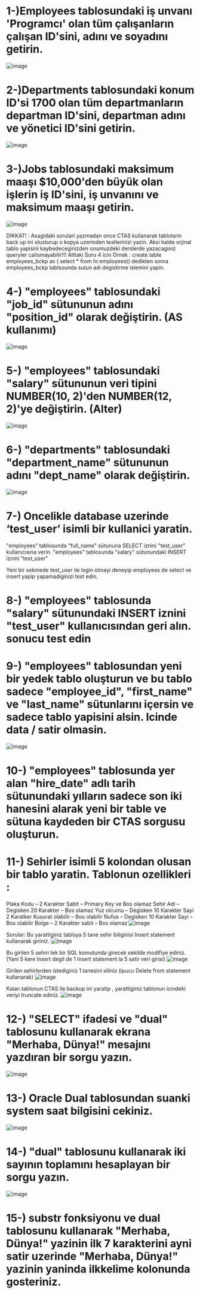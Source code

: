 
# 1-)Employees tablosundaki iş unvanı 'Programcı' olan tüm çalışanların çalışan ID'sini, adını ve soyadını getirin.
![image](https://github.com/cengarm/SQL-Homework-Techcareer.net/assets/126611512/bf8cda68-9f1a-43bd-9d96-2525617ceeca)
# 2-)Departments tablosundaki konum ID'si 1700 olan tüm departmanların departman ID'sini, departman adını ve yönetici ID'sini getirin.
![image](https://github.com/cengarm/SQL-Homework-Techcareer.net/assets/126611512/afc93d81-7af6-4f7b-804d-c5356d6ed01b)
# 3-)Jobs tablosundaki maksimum maaşı $10,000'den büyük olan işlerin iş ID'sini, iş unvanını ve maksimum maaşı getirin.
![image](https://github.com/cengarm/SQL-Homework-Techcareer.net/assets/126611512/a4468034-4705-4200-ab6a-69f9c81f40d3)

DIKKAT! : Asagidaki sorulari yazmadan once CTAS kullanarak tablolarin back up ini olusturup o kopya uzerinden testlerinizi yazin. Aksi halde orjinal tablo yapisini kaybedeceginizden onumuzdeki derslerde yazacaginiz queryler calismayabilir!!!
Alttaki Soru 4 icin Ornek : create table employees_bckp as ( select * from hr.employees)) dedikten sonra employees_bckp tablsounda sutun adi degistirme islemini yapin.

# 4-) "employees" tablosundaki "job_id" sütununun adını "position_id" olarak değiştirin. (AS kullanımı)
![image](https://github.com/cengarm/SQL-Homework-Techcareer.net/assets/126611512/c4bd74e9-4f74-48b3-becf-21c2b3bfe4cb)

# 5-) "employees" tablosundaki "salary" sütununun veri tipini NUMBER(10, 2)'den NUMBER(12, 2)'ye değiştirin. (Alter)
![image](https://github.com/cengarm/SQL-Homework-Techcareer.net/assets/126611512/91a93030-5441-4ba8-ab76-5deeb3f3c9ca)

# 6-) "departments" tablosundaki "department_name" sütununun adını "dept_name" olarak değiştirin.
![image](https://github.com/cengarm/SQL-Homework-Techcareer.net/assets/126611512/d1878383-a496-4675-b8d8-2486c38f9415)

# 7-) Oncelikle database uzerinde ‘test_user’ isimli bir kullanici yaratin.
"employees" tablosunda "full_name" sütununa SELECT iznini "test_user" kullanıcısına verin.
"employees" tablosunda "salary" sütunundaki INSERT iznini "test_user"

Yeni bir sekmede test_user ile login olmayi deneyip employees de select ve insert yapip yapamadiginizi test edin.

# 8-) "employees" tablosunda "salary" sütunundaki INSERT iznini "test_user" kullanıcısından geri alın. sonucu test edin

# 9-) "employees" tablosundan yeni bir yedek tablo oluşturun ve bu tablo sadece "employee_id", "first_name" ve "last_name" sütunlarını içersin ve sadece tablo yapisini alsin. Icinde data / satir olmasin.
![image](https://github.com/cengarm/SQL-Homework-Techcareer.net/assets/126611512/445af116-209e-417f-8f58-06e0e610d35b)

# 10-) "employees" tablosunda yer alan "hire_date" adlı tarih sütunundaki yılların sadece son iki hanesini alarak yeni bir table ve sütuna kaydeden bir CTAS sorgusu oluşturun.

# 11-) Sehirler isimli 5 kolondan olusan bir tablo yaratin. Tablonun ozellikleri :
Plaka Kodu – 2 Karakter Sabit – Primary Key ve Bos olamaz
Sehir Adi – Degisken 20 Karakter – Bos olamaz
Yuz olcumu – Degisken 10 Karakter Sayi 2 Karatker Kusurat olabilir – Bos olabilir
Nufus – Degisken 10 Karakter Sayi – Bos olabilir
Bolge – 2 Karakter sabit – Bos olamaz 
![image](https://github.com/cengarm/SQL-Homework-Techcareer.net/assets/126611512/73fa3a88-bb18-486e-a377-5f064ebdfa11)

Sorular: 
Bu yarattiginiz tabloya 5 tane sehir biliginisi Insert statement kullanarak giriniz.
![image](https://github.com/cengarm/SQL-Homework-Techcareer.net/assets/126611512/ca5e8d10-9228-4d38-9c57-2c2a936a1522)

Bu girilen 5 sehiri tek bir SQL komutunda girecek sekilde modifiye ediniz. (Yani 5 kere Insert degil de 1 Insert statement la 5 satir veri girisi)
![image](https://github.com/cengarm/SQL-Homework-Techcareer.net/assets/126611512/3b6b6152-95d6-4224-9488-1efdaac8f687)

Girilen sehirlerden istediginiz 1 tanesini siliniz (ipucu Delete from statement kullanarak)
![image](https://github.com/cengarm/SQL-Homework-Techcareer.net/assets/126611512/60e841e1-3d40-4f0e-87c1-e5121d7b5ee6)

Kalan tablonun CTAS ile backup ini yaratip , yarattiginiz tablonun icindeki veriyi truncate ediniz.
![image](https://github.com/cengarm/SQL-Homework-Techcareer.net/assets/126611512/61608466-7cdf-41a6-93df-36fe11e2a01c)

# 12-) "SELECT" ifadesi ve "dual" tablosunu kullanarak ekrana "Merhaba, Dünya!" mesajını yazdıran bir sorgu yazın. 
![image](https://github.com/cengarm/SQL-Homework-Techcareer.net/assets/126611512/f62d3150-cc7a-4b9e-9e55-b58c8a1354b1)

# 13-) Oracle Dual tablosundan suanki system saat bilgisini cekiniz.
![image](https://github.com/cengarm/SQL-Homework-Techcareer.net/assets/126611512/c11f4de7-8588-472a-b5a3-e79d1e8f32c2)

# 14-) "dual" tablosunu kullanarak iki sayının toplamını hesaplayan bir sorgu yazın.
![image](https://github.com/cengarm/SQL-Homework-Techcareer.net/assets/126611512/98d2f9af-11c8-4053-a64c-080590daa33f)

# 15-) substr fonksiyonu ve dual tablosunu kullanarak "Merhaba, Dünya!" yazinin ilk 7 karakterini ayni satir uzerinde "Merhaba, Dünya!" yazinin yaninda ilkkelime kolonunda gosteriniz.

